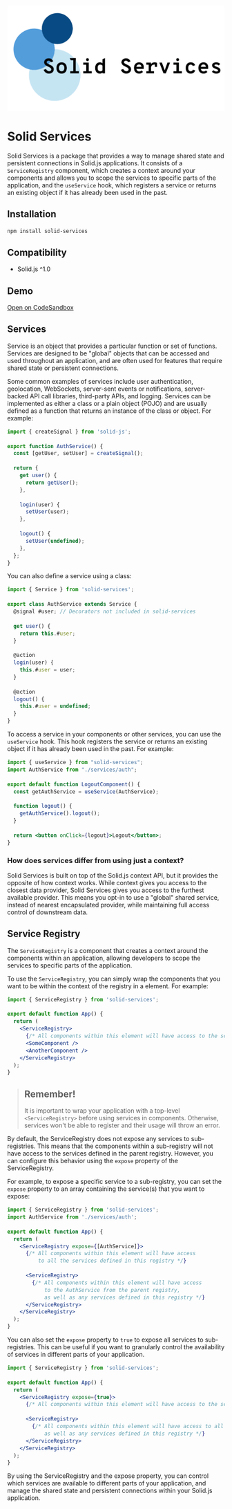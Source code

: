 <p align="center">
  <img src="https://raw.githubusercontent.com/exelord/solid-services/main/logo.png" alt="Solid Services logo" />
</p>

# Solid Services

Solid Services is a package that provides a way to manage shared state and persistent connections in Solid.js applications. It consists of a `ServiceRegistry` component, which creates a context around your components and allows you to scope the services to specific parts of the application, and the `useService` hook, which registers a service or returns an existing object if it has already been used in the past.

## Installation

```sh
npm install solid-services
```

## Compatibility

- Solid.js ^1.0

## Demo

[Open on CodeSandbox](https://codesandbox.io/s/solid-services-uqlnw)

## Services

Service is an object that provides a particular function or set of functions. Services are designed to be "global" objects that can be accessed and used throughout an application, and are often used for features that require shared state or persistent connections.

Some common examples of services include user authentication, geolocation, WebSockets, server-sent events or notifications, server-backed API call libraries, third-party APIs, and logging. Services can be implemented as either a class or a plain object (POJO) and are usually defined as a function that returns an instance of the class or object. For example:

```js
import { createSignal } from 'solid-js';

export function AuthService() {
  const [getUser, setUser] = createSignal();

  return {
    get user() {
      return getUser();
    },

    login(user) {
      setUser(user);
    },

    logout() {
      setUser(undefined);
    },
  };
}
```

You can also define a service using a class:

```js
import { Service } from 'solid-services';

export class AuthService extends Service {
  @signal #user; // Decorators not included in solid-services

  get user() {
    return this.#user;
  }

  @action
  login(user) {
    this.#user = user;
  }

  @action
  logout() {
    this.#user = undefined;
  }
}
```

To access a service in your components or other services, you can use the `useService` hook. This hook registers the service or returns an existing object if it has already been used in the past. For example:

```jsx
import { useService } from "solid-services";
import AuthService from "./services/auth";

export default function LogoutComponent() {
  const getAuthService = useService(AuthService);

  function logout() {
    getAuthService().logout();
  }

  return <button onClick={logout}>Logout</button>;
}
```

### How does services differ from using just a context?

Solid Services is built on top of the Solid.js context API, but it provides the opposite of how context works. While context gives you access to the closest data provider, Solid Services gives you access to the furthest available provider. This means you opt-in to use a "global" shared service, instead of nearest encapsulated provider, while maintaining full access control of downstream data.

## Service Registry

The `ServiceRegistry` is a component that creates a context around the components within an application, allowing developers to scope the services to specific parts of the application.

To use the `ServiceRegistry`, you can simply wrap the components that you want to be within the context of the registry in a <ServiceRegistry> element. For example:

```jsx
import { ServiceRegistry } from 'solid-services';

export default function App() {
  return (
    <ServiceRegistry>
      {/* All components within this element will have access to the services defined in this registry */}
      <SomeComponent />
      <AnotherComponent />
    </ServiceRegistry>
  );
}
```

> ## **Remember!**
>
> It is important to wrap your application with a top-level `<ServiceRegistry>` before using services in components. Otherwise, services won't be able to register and their usage will throw an error.

By default, the ServiceRegistry does not expose any services to sub-registries. This means that the components within a sub-registry will not have access to the services defined in the parent registry. However, you can configure this behavior using the `expose` property of the ServiceRegistry.

For example, to expose a specific service to a sub-registry, you can set the `expose` property to an array containing the service(s) that you want to expose:

```jsx
import { ServiceRegistry } from 'solid-services';
import AuthService from './services/auth';

export default function App() {
  return (
    <ServiceRegistry expose={[AuthService]}>
      {/* All components within this element will have access
          to all the services defined in this registry */}
      
      <ServiceRegistry>
        {/* All components within this element will have access
            to the AuthService from the parent registry,
            as well as any services defined in this registry */}
      </ServiceRegistry>
    </ServiceRegistry>
  );
}
```

You can also set the `expose` property to `true` to expose all services to sub-registries. This can be useful if you want to granularly control the availability of services in different parts of your application.

```jsx
import { ServiceRegistry } from 'solid-services';

export default function App() {
  return (
    <ServiceRegistry expose={true}>
      {/* All components within this element will have access to the services defined in this registry */}
      
      <ServiceRegistry>
        {/* All components within this element will have access to all services from the parent registry,
            as well as any services defined in this registry */}
      </ServiceRegistry>
    </ServiceRegistry>
  );
}
```

By using the ServiceRegistry and the expose property, you can control which services are available to different parts of your application, and manage the shared state and persistent connections within your Solid.js application.
